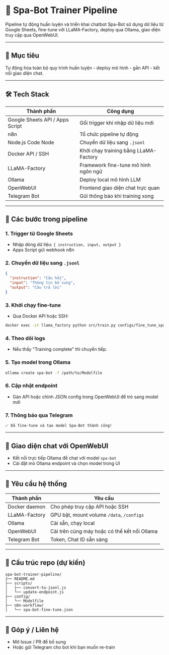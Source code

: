 # 🧐 Spa-Bot Trainer Pipeline

Pipeline tự động huấn luyện và triển khai chatbot Spa-Bot sử dụng dữ liệu từ Google Sheets, fine-tune với LLaMA-Factory, deploy qua Ollama, giao diện truy cập qua OpenWebUI.

---

## 🎯 Mục tiêu

Tự động hóa toàn bộ quy trình huấn luyện - deploy mô hình - gắn API - kết nối giao diện chat.

---

## 🛠️ Tech Stack

| Thành phần                      | Công dụng                             |
| ------------------------------- | ------------------------------------- |
| Google Sheets API / Apps Script | Gối trigger khi nhập dữ liệu mới      |
| n8n                             | Tổ chức pipeline tự động              |
| Node.js Code Node               | Chuyển dữ liệu sang `.jsonl`          |
| Docker API / SSH                | Khởi chạy training bằng LLaMA-Factory |
| LLaMA-Factory                   | Framework fine-tune mô hình ngôn ngữ  |
| Ollama                          | Deploy local mô hình LLM              |
| OpenWebUI                       | Frontend giao diện chat trực quan     |
| Telegram Bot                    | Gửi thông báo khi training xong       |

---

## 🔹 Các bước trong pipeline

### 1. Trigger từ Google Sheets

* Nhập dòng dữ liệu: `{ instruction, input, output }`
* Apps Script gửi webhook n8n

### 2. Chuyển dữ liệu sang `.jsonl`

```json
{
  "instruction": "Câu hỏi",
  "input": "Thông tin bổ sung",
  "output": "Câu trả lời"
}
```

### 3. Khởi chạy fine-tune

* Qua Docker API hoặc SSH:

```bash
docker exec -it llama_factory python src/train.py configs/fine_tune_spa.yaml
```

### 4. Theo dõi logs

* Nếu thấy "Training complete" thì chuyển tiếp.

### 5. Tạo model trong Ollama

```bash
ollama create spa-bot -f /path/to/Modelfile
```

### 6. Cập nhật endpoint

* Gán API hoặc chỉnh JSON config trong OpenWebUI để trỏ sang model mới

### 7. Thông báo qua Telegram

```text
✅ Dã fine-tune và tạo model Spa-Bot thành công!
```

---

## 💬 Giao diện chat với OpenWebUI

* Kết nối trực tiếp Ollama để chat với model `spa-bot`
* Cài đặt mỏ Ollama endpoint và chọn model trong UI

---

## 🚫 Yêu cầu hệ thống

| Thành phần    | Yêu cầu                                      |
| ------------- | -------------------------------------------- |
| Docker daemon | Cho phép truy cập API hoặc SSH               |
| LLaMA-Factory | GPU bật, mount volume `/data`, `/configs`    |
| Ollama        | Cài sẵn, chạy local                          |
| OpenWebUI     | Cài trên cùng máy hoặc có thể kết nối Ollama |
| Telegram Bot  | Token, Chat ID sẵn sàng                      |

---

## 📁 Cấu trúc repo (dự kiến)

```
spa-bot-trainer-pipeline/
├── README.md
├── scripts/
│   ├── convert-to-jsonl.js
│   └── update-endpoint.js
├── config/
│   └── Modelfile
├── n8n-workflow/
│   └── spa-bot-fine-tune.json
```

---

## 📢 Góp ý / Liên hệ

* Mở Issue / PR để bổ sung
* Hoặc gửi Telegram cho bot khi bạn muốn re-train
